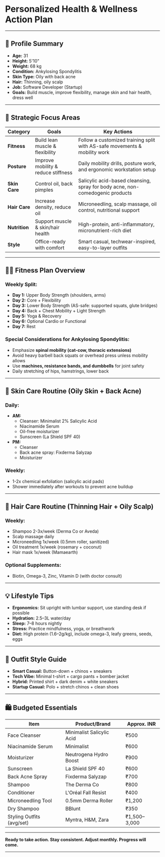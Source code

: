 # Personalized Health & Wellness Action Plan

---

## 👤 Profile Summary

- **Age:** 31  
- **Height:** 5'10"  
- **Weight:** 68 kg  
- **Condition:** Ankylosing Spondylitis  
- **Skin Type:** Oily with back acne  
- **Hair:** Thinning, oily scalp  
- **Job:** Software Developer (Startup)  
- **Goals:** Build muscle, improve flexibility, manage skin and hair health, dress well

---

## 🧠 Strategic Focus Areas

| Category         | Goals                               | Key Actions                                                                 |
|------------------|--------------------------------------|------------------------------------------------------------------------------|
| **Fitness**       | Build lean muscle & flexibility      | Follow a customized training split with AS-safe movements & mobility work   |
| **Posture**       | Improve mobility & reduce stiffness | Daily mobility drills, posture work, and ergonomic workstation setup         |
| **Skin Care**     | Control oil, back pimples            | Salicylic acid-based cleansing, spray for body acne, non-comedogenic products|
| **Hair Care**     | Increase density, reduce oil         | Microneedling, scalp massage, oil control, nutritional support              |
| **Nutrition**     | Support muscle & skin/hair health    | High-protein, anti-inflammatory, micronutrient-rich diet                     |
| **Style**         | Office-ready with comfort            | Smart casual, techwear-inspired, easy-to-layer outfits                      |

---

## 🏋️‍♂️ Fitness Plan Overview

### Weekly Split:
- **Day 1:** Upper Body Strength (shoulders, arms)  
- **Day 2:** Core + Flexibility  
- **Day 3:** Lower Body Strength (AS-safe: supported squats, glute bridges)  
- **Day 4:** Back + Chest Mobility + Light Strength  
- **Day 5:** Yoga & Recovery  
- **Day 6:** Optional Cardio or Functional  
- **Day 7:** Rest  

### Special Considerations for Ankylosing Spondylitis:
- Emphasize **spinal mobility (cat-cow, thoracic extensions)**  
- Avoid heavy barbell back squats or overhead press unless mobility allows  
- Use **machines, resistance bands, and dumbbells** for joint safety  
- Daily stretching of hips, hamstrings, lower back  

---

## 🧴 Skin Care Routine (Oily Skin + Back Acne)

### Daily:
- **AM:**
  - Cleanser: Minimalist 2% Salicylic Acid  
  - Niacinamide Serum  
  - Oil-free moisturizer  
  - Sunscreen (La Shield SPF 40)  
- **PM:**
  - Cleanser  
  - Back acne spray: Fixderma Salyzap  
  - Moisturizer  

### Weekly:
- 1-2x chemical exfoliation (salicylic acid pads)  
- Shower immediately after workouts to prevent acne buildup  

---

## 💇 Hair Care Routine (Thinning Hair + Oily Scalp)

### Weekly:
- Shampoo 2-3x/week (Derma Co or Aveda)  
- Scalp massage daily  
- Microneedling 1x/week (0.5mm roller, sanitized)  
- Oil treatment 1x/week (rosemary + coconut)  
- Hair mask 1x/week (Mamaearth)  

### Optional Supplements:
- Biotin, Omega-3, Zinc, Vitamin D (with doctor consult)

---

## 💡 Lifestyle Tips

- **Ergonomics:** Sit upright with lumbar support, use standing desk if possible  
- **Hydration:** 2.5–3L water/day  
- **Sleep:** 7–8 hours nightly  
- **Stress:** Practice mindfulness, yoga, or breathwork  
- **Diet:** High protein (1.6–2g/kg), include omega-3, leafy greens, seeds, eggs  

---

## 🧥 Outfit Style Guide

- **Smart Casual:** Button-down + chinos + sneakers  
- **Tech Vibe:** Minimal t-shirt + cargo pants + bomber jacket  
- **Hybrid:** Printed shirt + dark denim + white sneakers  
- **Startup Casual:** Polo + stretch chinos + clean shoes  

---

## 🛍️ Budgeted Essentials

| Item                      | Product/Brand                | Approx. INR |
|---------------------------|------------------------------|-------------|
| Face Cleanser             | Minimalist Salicylic Acid     | ₹500        |
| Niacinamide Serum         | Minimalist                   | ₹600        |
| Moisturizer               | Neutrogena Hydro Boost        | ₹900        |
| Sunscreen                 | La Shield SPF 40              | ₹600        |
| Back Acne Spray           | Fixderma Salyzap              | ₹700        |
| Shampoo                   | The Derma Co                  | ₹800        |
| Conditioner               | L'Oréal Fall Resist           | ₹400        |
| Microneedling Tool        | 0.5mm Derma Roller            | ₹1,200      |
| Dry Shampoo               | BBlunt                        | ₹350        |
| Styling Outfits (avg/set) | Myntra, H&M, Zara             | ₹1,500–3,000|

---

**Ready to take action. Stay consistent. Adjust monthly. Progress will come.**

---

